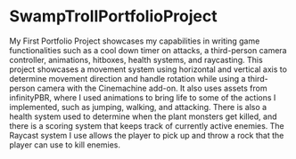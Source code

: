 # SwampTrollPortfolioProject
My First Portfolio Project showcases my capabilities in writing game functionalities such as a cool down timer on attacks, a third-person camera controller, animations, hitboxes, health systems, and raycasting. This project showcases a movement system using horizontal and vertical axis to determine movement direction and handle rotation while using a third-person camera with the Cinemachine add-on. It also uses assets from infinityPBR, where I used animations to bring life to some of the actions I implemented, such as jumping, walking, and attacking. There is also a health system used to determine when the plant monsters get killed, and there is a scoring system that keeps track of currently active enemies. The Raycast system I use allows the player to pick up and throw a rock that the player can use to kill enemies.
